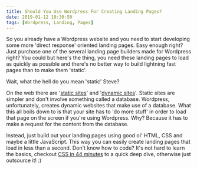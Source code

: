```yaml
---
title: Should You Use Wordpress For Creating Landing Pages?
date: 2019-01-12 19:30:50
tags: [Wordpress, Landing, Pages]
---
```


So you already have a Wordpress website and you need to start developing some more 'direct response' oriented landing pages. Easy enough right? Just purchase one of the several landing page builders made for Wordpress right? You could but here's the thing, you need these landing pages to load as quickly as possible and there's no better way to build lightning fast pages than to make them 'static'.

Wait, what the hell do you mean 'static' Steve?

On the web there are '[static sites](https://developer.mozilla.org/en-US/docs/Learn/Common_questions/What_is_a_web_server#Static_vs._dynamic_content)' and '[dynamic sites](https://developer.mozilla.org/en-US/docs/Learn/Common_questions/What_is_a_web_server#Static_vs._dynamic_content)'. Static sites are simpler and don't involve something called a database. Wordpress, unfortunately, creates dynamic websites that make use of a database. What this all boils down to is that your site has to 'do more stuff' in order to load that page on the screen if you're using Wordpress. Why? Because it has to make a request for the content from the database.

Instead, just build out your landing pages using good ol' HTML, CSS and maybe a little JavaScript. This way you can easily create landing pages that load in less than a second. Don't know how to code? It's not hard to learn the basics, checkout [CSS in 44 minutes](https://jgthms.com/css-in-44-minutes-ebook) to a quick deep dive, otherwise just outsource it! :)